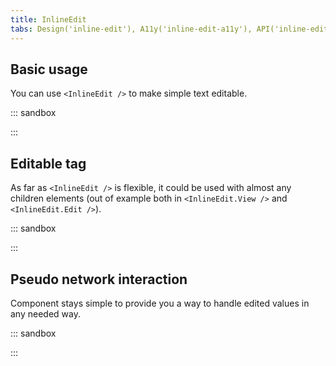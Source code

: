 ```yaml
---
title: InlineEdit
tabs: Design('inline-edit'), A11y('inline-edit-a11y'), API('inline-edit-api'), Example('inline-edit-code'), Changelog('inline-edit-changelog')
---
```


## Basic usage

You can use `<InlineEdit />` to make simple text editable.

::: sandbox

<script lang="tsx">
  export Demo from './examples/simple_use.tsx';
</script>

:::

## Editable tag

As far as `<InlineEdit />` is flexible, it could be used with almost any children elements (out of example both in `<InlineEdit.View />` and `<InlineEdit.Edit />`).

::: sandbox

<script lang="tsx">
  export Demo from './examples/editable_tag.tsx';
</script>

:::

## Pseudo network interaction

Component stays simple to provide you a way to handle edited values in any needed way.

::: sandbox

<script lang="tsx">
  export Demo from './examples/pseudo_network_interaction.tsx';
</script>

:::
